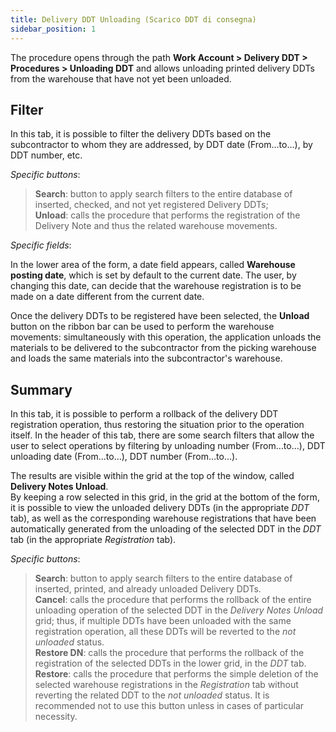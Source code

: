 ```yaml
---
title: Delivery DDT Unloading (Scarico DDT di consegna)
sidebar_position: 1
---
```


The procedure opens through the path **Work Account > Delivery DDT > Procedures > Unloading DDT** and allows unloading printed delivery DDTs from the warehouse that have not yet been unloaded.

## Filter

In this tab, it is possible to filter the delivery DDTs based on the subcontractor to whom they are addressed, by DDT date (From…to…), by DDT number, etc.

*Specific buttons*:
> **Search**: button to apply search filters to the entire database of inserted, checked, and not yet registered Delivery DDTs;  
> **Unload**: calls the procedure that performs the registration of the Delivery Note and thus the related warehouse movements.  

*Specific fields*: 

In the lower area of the form, a date field appears, called **Warehouse posting date**, which is set by default to the current date. The user, by changing this date, can decide that the warehouse registration is to be made on a date different from the current date.

Once the delivery DDTs to be registered have been selected, the **Unload** button on the ribbon bar can be used to perform the warehouse movements: simultaneously with this operation, the application unloads the materials to be delivered to the subcontractor from the picking warehouse and loads the same materials into the subcontractor's warehouse.


## Summary

In this tab, it is possible to perform a rollback of the delivery DDT registration operation, thus restoring the situation prior to the operation itself. In the header of this tab, there are some search filters that allow the user to select operations by filtering by unloading number (From…to…), DDT unloading date (From…to…), DDT number (From…to…).

The results are visible within the grid at the top of the window, called **Delivery Notes Unload**.  
By keeping a row selected in this grid, in the grid at the bottom of the form, it is possible to view the unloaded delivery DDTs (in the appropriate *DDT* tab), as well as the corresponding warehouse registrations that have been automatically generated from the unloading of the selected DDT in the *DDT* tab (in the appropriate *Registration* tab).

*Specific buttons*:  
> **Search**: button to apply search filters to the entire database of inserted, printed, and already unloaded Delivery DDTs.  
> **Cancel**: calls the procedure that performs the rollback of the entire unloading operation of the selected DDT in the *Delivery Notes Unload* grid; thus, if multiple DDTs have been unloaded with the same registration operation, all these DDTs will be reverted to the *not unloaded* status.  
> **Restore DN**: calls the procedure that performs the rollback of the registration of the selected DDTs in the lower grid, in the *DDT* tab.  
> **Restore**: calls the procedure that performs the simple deletion of the selected warehouse registrations in the *Registration* tab without reverting the related DDT to the *not unloaded* status. It is recommended not to use this button unless in cases of particular necessity.